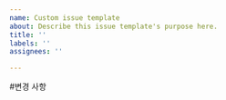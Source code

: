 ```yaml
---
name: Custom issue template
about: Describe this issue template's purpose here.
title: ''
labels: ''
assignees: ''

---
```


#변경 사항
